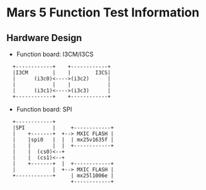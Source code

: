 # Mars 5 Function Test Information

## Hardware Design
- Function board: I3CM/I3CS
```
  +------------+    +------------+
  |I3CM        |    |        I3CS|
  |      (i3c0)<---->(i3c2)      |
  |            |    |            |
  |      (i3c1)<---->(i3c3)      |
  +------------+    +------------+
```
- Function board: SPI
```
  +------------+
  |SPI         |     +------------+
  |    +-------+  +--> MXIC FLASH |
  |    |spi0   |  |  | mx25v1635f |
  |    |       |  |  +------------+
  |    |  (cs0)<--+
  |    |  (cs1)<--+
  |    +-------+  |  +------------+
  |            |  +--> MXIC FLASH |
  +------------+     | mx25l1006e |
                     +------------+
```
